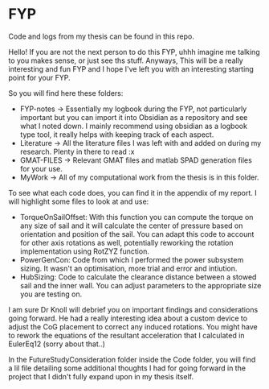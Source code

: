 # FYP
Code and logs from my thesis can be found in this repo.

Hello! If you are not the next person to do this FYP, uhhh imagine me talking to you makes sense, or just see ths stuff. Anyways, This will be a really interesting and fun FYP and I hope I've left you with an interesting starting point for your FYP.

So you will find here these folders:

- FYP-notes -> Essentially my logbook during the FYP, not particularly important but you can import it into Obsidian as a repository and see what I noted down. I mainly recommend using obsidian as a logbook type tool, it really helps with keeping track of each aspect.
- Literature -> All the literature files I was left with and added on during my research. Plenty in there to read :x
- GMAT-FILES -> Relevant GMAT files and matlab SPAD generation files for your use.
- MyWork -> All of my computational work from the thesis is in this folder.


To see what each code does, you can find it in the appendix of my report. I will highlight some files to look at and use:
- TorqueOnSailOffset: With this function you can compute the torque on any size of sail and it will calculate the center of pressure based on orientation and position of the sail. You can adapt this code to account for other axis rotations as well, potentially reworking the rotation implementation using RotZYZ function.
- PowerGenCon: Code from which I performed the power subsystem sizing. It wasn't an optimisation, more trial and error and intiution.
- HubSizing: Code to calculate the clearance distance between a stowed sail and the inner wall. You can adjust parameters to the appropriate size you are testing on.

I am sure Dr Knoll will debrief you on important findings and considerations going forward. He had a really interesting idea about a custom device to adjust the CoG placement to correct any induced rotations. You might have to rework the equations of the resultant acceleration that I calculated in EulerEq12 (sorry about that..)

In the FutureStudyConsideration folder inside the Code folder, you will find a lil file detailing some additional thoughts I had for going forward in the project that I didn't fully expand upon in my thesis itself.
